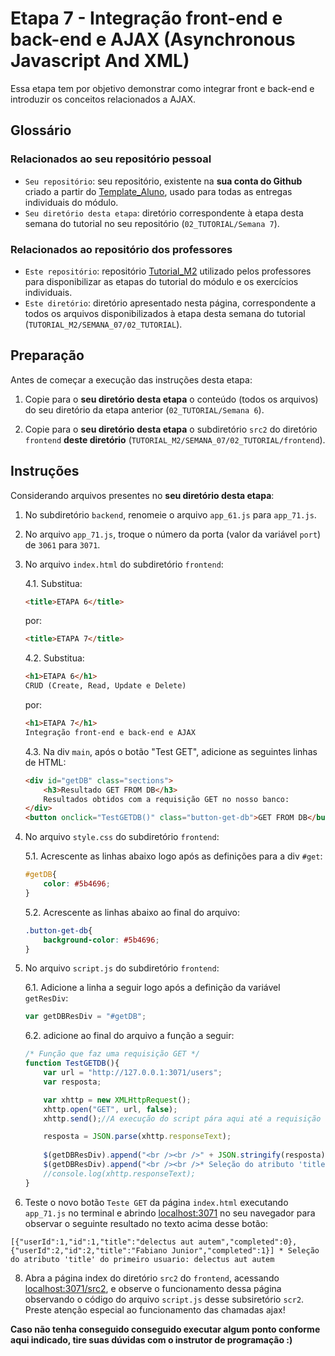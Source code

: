 # Etapa 7 - Integração front-end e back-end e AJAX (Asynchronous Javascript And XML)

Essa etapa tem por objetivo demonstrar como integrar front e back-end e introduzir os conceitos relacionados a AJAX.

## Glossário

### Relacionados ao seu repositório pessoal

- `Seu repositório`: seu repositório, existente na **sua conta do Github** criado a partir do [Template_Aluno](https://github.com/Intelihub/Template_Aluno), usado para todas as entregas individuais do módulo.
- `Seu diretório desta etapa`: diretório correspondente à etapa desta semana do tutorial no seu repositório (`02_TUTORIAL/Semana 7`).

### Relacionados ao repositório dos professores

- `Este repositório`: repositório [Tutorial_M2](https://github.com/Intelihub/Tutorial_M2) utilizado pelos professores para disponibilizar as etapas do tutorial do módulo e os exercícios individuais.
- `Este diretório`: diretório apresentado nesta página, correspondente a todos os arquivos disponibilizados à etapa desta semana do tutorial (`TUTORIAL_M2/SEMANA_07/02_TUTORIAL`).




## Preparação

Antes de começar a execução das instruções desta etapa:

1. Copie para o **seu diretório desta etapa** o conteúdo (todos os arquivos) do seu diretório da etapa anterior (`02_TUTORIAL/Semana 6`).

2. Copie para o **seu diretório desta etapa** o subdiretório `src2` do diretório `frontend` **deste diretório** (`TUTORIAL_M2/SEMANA_07/02_TUTORIAL/frontend`).

## Instruções

Considerando arquivos presentes no **seu diretório desta etapa**:

1. No subdiretório `backend`, renomeie o arquivo `app_61.js` para `app_71.js`.
2. No arquivo `app_71.js`, troque o número da porta (valor da variável `port`) de `3061` para `3071`.
3. No arquivo `index.html` do subdiretório `frontend`:
	
	4.1. Substitua:
	```html
	<title>ETAPA 6</title>
	``` 
	por:
	```html
	<title>ETAPA 7</title>
	``` 
	
	
	4.2. Substitua:
	```html
	<h1>ETAPA 6</h1>
	CRUD (Create, Read, Update e Delete)
	```
	por:
	```html
	<h1>ETAPA 7</h1>
	Integração front-end e back-end e AJAX
	```

    4.3. Na div `main`, após o botão "Test GET", adicione as seguintes linhas de HTML:
    ```html
    <div id="getDB" class="sections">
		<h3>Resultado GET FROM DB</h3>
		Resultados obtidos com a requisição GET no nosso banco:
	</div>
	<button onclick="TestGETDB()" class="button-get-db">GET FROM DB</button>
    ```

5. No arquivo `style.css` do subdiretório `frontend`:

    5.1. Acrescente as linhas abaixo logo após as definições para a div `#get`:
    ```css 
    #getDB{
	    color: #5b4696; 
    }
    ```

    5.2. Acrescente as linhas abaixo ao final do arquivo:
    ```css 
    .button-get-db{
        background-color: #5b4696;
    }
    ```

6. No arquivo `script.js` do subdiretório `frontend`:

    6.1. Adicione a linha a seguir logo após a definição da variável `getResDiv`:
    ```javascript 
    var getDBResDiv = "#getDB";
    ```
    
    6.2. adicione ao final do arquivo a função a seguir:

    ```javascript
    /* Função que faz uma requisição GET */
    function TestGETDB(){
        var url = "http://127.0.0.1:3071/users";
        var resposta;

        var xhttp = new XMLHttpRequest();
        xhttp.open("GET", url, false);
        xhttp.send();//A execução do script pára aqui até a requisição retornar do servidor

        resposta = JSON.parse(xhttp.responseText);
        
        $(getDBResDiv).append("<br /><br />" + JSON.stringify(resposta));
        $(getDBResDiv).append("<br /><br />* Seleção do atributo 'title' do primeiro usuario:<br />" + resposta[0].title);
        //console.log(xhttp.responseText);
    }
    ```

7. Teste o novo botão `Teste GET` da página `index.html` executando `app_71.js` no terminal e abrindo [localhost:3071](localhost:3071) no seu navegador para observar o seguinte resultado no texto acima desse botão:

```[{"userId":1,"id":1,"title":"delectus aut autem","completed":0},{"userId":2,"id":2,"title":"Fabiano Junior","completed":1}] * Seleção do atributo 'title' do primeiro usuario: delectus aut autem ```

8. Abra a página index do diretório `src2` do `frontend`, acessando [localhost:3071/src2](localhost:3071/src2), e observe o funcionamento dessa página observando o código do arquivo `script.js` desse subsiretório `scr2`. Preste atenção especial ao funcionamento das chamadas ajax!

**Caso não tenha conseguido conseguido executar algum ponto conforme aqui indicado, tire suas dúvidas com o instrutor de programação :)**
